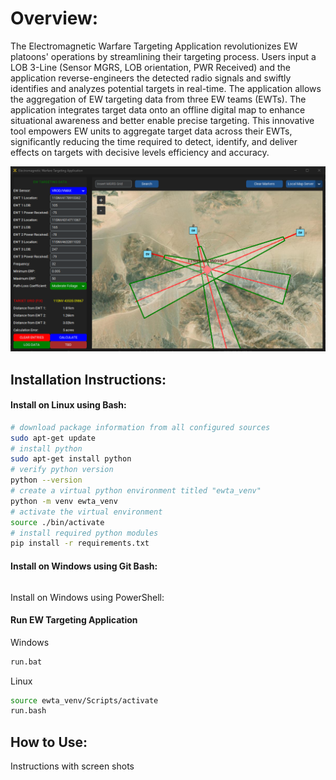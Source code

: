 # Overview:

The Electromagnetic Warfare Targeting Application revolutionizes EW platoons' operations by streamlining their targeting process. Users input a LOB 3-Line (Sensor MGRS, LOB orientation, PWR Received) and the application reverse-engineers the detected radio signals and swiftly identifies and analyzes potential targets in real-time. The application allows the aggregation of EW targeting data from three EW teams (EWTs). The application integrates target data onto an offline digital map to enhance situational awareness and better enable precise targeting. This innovative tool empowers EW units to aggregate target data across their EWTs, significantly reducing the time required to detect, identify, and deliver effects on targets with decisive levels efficiency and accuracy.

![](icons/ewta_snapshot_2.png)

## Installation Instructions:

#### Install on Linux using Bash:
```bash
# download package information from all configured sources 
sudo apt-get update
# install python
sudo apt-get install python
# verify python version
python --version
# create a virtual python environment titled "ewta_venv"
python -m venv ewta_venv
# activate the virtual environment
source ./bin/activate
# install required python modules
pip install -r requirements.txt
```

#### Install on Windows using Git Bash:
```Bash

```

Install on Windows using PowerShell:

#### Run EW Targeting Application

Windows
```cmd
run.bat
```
Linux
```bash
source ewta_venv/Scripts/activate
run.bash
```

## How to Use:

Instructions with screen shots